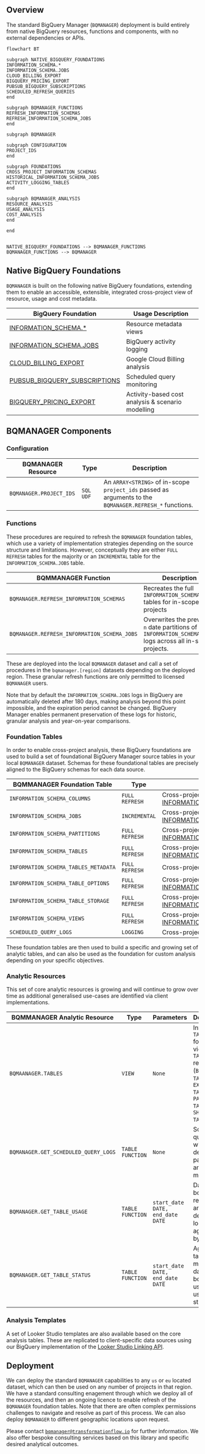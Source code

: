 ## Overview
The standard BigQuery Manager (`BQMANAGER`) deployment is build entirely from native BigQuery resources, functions and components, with no external dependencies or APIs.  

```mermaid
flowchart BT

subgraph NATIVE_BIGQUERY_FOUNDATIONS
INFORMATION_SCHEMA.*
INFORMATION_SCHEMA.JOBS
CLOUD_BILLING_EXPORT
BIGQUERY_PRICING_EXPORT
PUBSUB_BIGQUERY_SUBSCRIPTIONS
SCHEDULED_REFRESH_QUERIES
end

subgraph BQMANAGER_FUNCTIONS
REFRESH_INFORMATION_SCHEMAS
REFRESH_INFORMATION_SCHEMA_JOBS
end

subgraph BQMANAGER

subgraph CONFIGURATION
PROJECT_IDS
end

subgraph FOUNDATIONS
CROSS_PROJECT_INFORMATION_SCHEMAS
HISTORICAL_INFORMATION_SCHEMA_JOBS
ACTIVITY_LOGGING_TABLES
end

subgraph BQMANAGER_ANALYSIS
RESOURCE_ANALYSIS
USAGE_ANALYSIS
COST_ANALYSIS
end

end


NATIVE_BIGQUERY_FOUNDATIONS --> BQMANAGER_FUNCTIONS
BQMANAGER_FUNCTIONS --> BQMANAGER
```

## Native BigQuery Foundations

`BQMANAGER` is built on the following native BigQuery foundations, extending them to enable an accessible, extensible, integrated cross-project view of resource, usage and cost metadata. 

BigQuery Foundation | Usage Description 
--- | --- 
[INFORMATION_SCHEMA.*](https://cloud.google.com/bigquery/docs/information-schema-intro) | Resource metadata views 
[INFORMATION_SCHEMA.JOBS](https://cloud.google.com/bigquery/docs/information-schema-jobs) |  BigQuery activity logging
[CLOUD_BILLING_EXPORT](https://cloud.google.com/billing/docs/how-to/export-data-bigquery) | Google Cloud Billing analysis 
[PUBSUB_BIGQUERY_SUBSCRIPTIONS](https://cloud.google.com/pubsub/docs/bigquery) | Scheduled query monitoring
[BIGQUERY_PRICING_EXPORT](https://cloud.google.com/bigquery/pricing) | Activity-based cost analysis & scenario modelling

## BQMANAGER Components

### Configuration
BQMANAGER Resource | Type |Description 
--- | --- | ---
`BQMANAGER.PROJECT_IDS` | `SQL UDF` | An `ARRAY<STRING>` of in-scope `project_ids` passed as arguments to the `BQMANAGER.REFRESH_*` functions.

### Functions
These procedures are required to refresh the `BQMANAGER` foundation tables, which use a variety of implementation strategies depending on the source structure and limitations.  However, conceptually they are either `FULL REFRESH` tables for the majority or an `INCREMENTAL` table for the `INFORMATION_SCHEMA.JOBS` table.

BQMMANAGER Function | Description 
--- | --- 
`BQMANAGER.REFRESH_INFORMATION_SCHEMAS` | Recreates the full `INFORMATION_SCHEMA_*` tables for in-scope projects
`BQMANAGER.REFRESH_INFORMATION_SCHEMA_JOBS` | Overwrites the previous `n` date partitions of the `INFORMATION_SCHEMA.JOBS` logs across all in-scope projects.

These are deployed into the local `BQMANAGER` dataset and call a set of procedures in the `bqmanager.[region]` datasets depending on the deployed region.  These granular refresh functions are only permitted to licensed `BQMANAGER` users.

Note that by default the `INFORMATION_SCHEMA.JOBS` logs in BigQuery are automatically deleted after 180 days, making analysis beyond this point impossible, and the expiration period cannot be changed. BigQuery Manager enables permanent preservation of these logs for historic, granular analysis and year-on-year comparisons.  

### Foundation Tables
In order to enable cross-project analysis, these BigQuery foundations are used to build a set of foundational BigQuery Manager source tables in your local `BQMANAGER` dataset.  Schemas for these foundational tables are precisely aligned to the BigQuery schemas for each data source.

BQMMANAGER Foundation Table | Type | Description 
--- | --- | ---
`INFORMATION_SCHEMA_COLUMNS`| `FULL REFRESH` | Cross-project [INFORMATION_SCHEMA.COLUMNS](https://cloud.google.com/bigquery/docs/information-schema-columns)
`INFORMATION_SCHEMA_JOBS` | `INCREMENTAL` | Cross-project, historic [INFORMATION_SCHEMA.JOBS](https://cloud.google.com/bigquery/docs/information-schema-jobs)
`INFORMATION_SCHEMA_PARTITIONS` | `FULL REFRESH` | Cross-project [INFORMATION_SCHEMA.PARTITIONS]()
`INFORMATION_SCHEMA_TABLES` | `FULL REFRESH` | Cross-project [INFORMATION_SCHEMA.TABLES](https://cloud.google.com/bigquery/docs/information-schema-tables)
`INFORMATION_SCHEMA_TABLES_METADATA` | `FULL REFRESH` | Cross-project [dataset].\_\_TABLES\_\_ 
`INFORMATION_SCHEMA_TABLE_OPTIONS` | `FULL REFRESH` | Cross-project [INFORMATION_SCHEMA.TABLE_OPTIONS](https://cloud.google.com/bigquery/docs/information-schema-table-options)
`INFORMATION_SCHEMA_TABLE_STORAGE` | `FULL REFRESH` | Cross-project [INFORMATION_SCHEMA.TABLE_STORAGE](https://cloud.google.com/bigquery/docs/information-schema-table-storage)
`INFORMATION_SCHEMA_VIEWS` | `FULL REFRESH` | Cross-project [INFORMATION_SCHEMA.VIEWS](https://cloud.google.com/bigquery/docs/information-schema-table-options)
`SCHEDULED_QUERY_LOGS` | `LOGGING` | Cross-project raw [Scheduled Query](https://cloud.google.com/bigquery/docs/scheduling-queries) logs

These foundation tables are then used to build a specific and growing set of analytic tables, and can also be used as the foundation for custom analysis depending on your specific objectives.  

### Analytic Resources
This set of core analytic resources is growing and will continue to grow over time as additional generalised use-cases are identified via client implementations.

BQMMANAGER Analytic Resource | Type | Parameters | Description 
--- | --- | --- | ---
`BQMAANAGER.TABLES` | `VIEW` | `None` | Integrated `TABLES` foundation view for all `TABLE` resources (`BASE TABLES`, `EXTERNAL TABLES`, `PARTITIONED TABLES`, `SHARDED TABLES`)
`BQMANAGER.GET_SCHEDULED_QUERY_LOGS` | `TABLE FUNCTION` | `None` | Scheduled query logs with decoded payload and metadata
`BQMANAGER.GET_TABLE_USAGE` | `TABLE FUNCTION` | `start_date DATE, end_date DATE`| Date-bounded referenced and destination logs aggregated by `table_id`
`BQMANAGER.GET_TABLE_STATUS` | `TABLE FUNCTION` | `start_date DATE, end_date DATE`| Aggregated table metadata, date-bounded usage and usage status

### Analysis Templates
A set of Looker Studio templates are also available based on the core analysis tables.  These are replicated to client-specific data sources using our BigQuery implementation of the [Looker Studio Linking API](https://developers.google.com/looker-studio/integrate/linking-api).

## Deployment
We can deploy the standard `BQMANAGER` capabilities to any `us` or `eu` located dataset, which can then be used on any number of projects in that region.  We have a standard consulting enagement through which we deploy all of the resources, and then an ongoing licence to enable refresh of the `BQMANAGER` foundation tables. Note that there are often complex permissions challenges to navigate and resolve as part of this process. We can also deploy `BQMANAGER` to different geographic locations upon request.

Please contact [`bqmanager@transformationflow.io`](mailto:bqmanager@transformationflow.io?subject=BigQuery%20Manager%20Enquiry) for further information. We also offer bespoke consulting services based on this library and specific desired analytical outcomes.
